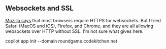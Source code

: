 ## Websockets and SSL

[Mozilla says](https://developer.mozilla.org/en-US/docs/Web/API/WebSockets_API/Writing_WebSocket_client_applications#security_considerations) that most browsers require HTTPS for websockets. But I tried Safari (MacOS and iOS), Firefox, and Chrome, and they are all allowing websockets over HTTP without SSL. I'm not sure what gives here.

copilot app init --domain roundgame.codekitchen.net
